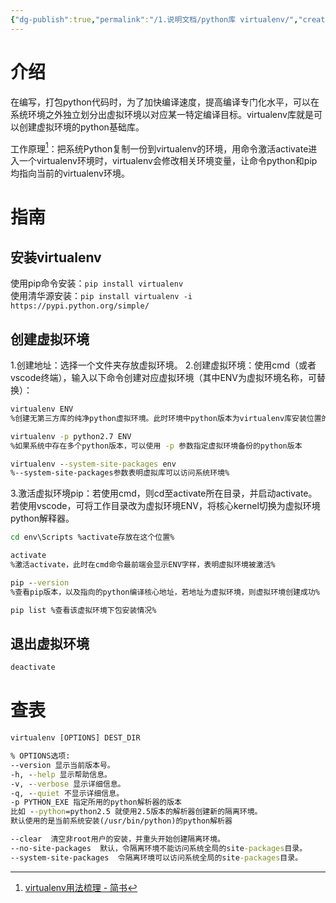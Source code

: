 ```yaml
---
{"dg-publish":true,"permalink":"/1.说明文档/python库 virtualenv/","created":"2024-04-28T21:21:43.845+08:00"}
---
```


# 介绍

在编写，打包python代码时，为了加快编译速度，提高编译专门化水平，可以在系统环境之外独立划分出虚拟环境以对应某一特定编译目标。virtualenv库就是可以创建虚拟环境的python基础库。

工作原理[^1]：把系统Python复制一份到virtualenv的环境，用命令激活activate进入一个virtualenv环境时，virtualenv会修改相关环境变量，让命令python和pip均指向当前的virtualenv环境。

# 指南

## 安装virtualenv

使用pip命令安装：`pip install virtualenv`  
使用清华源安装：`pip install virtualenv -i https://pypi.python.org/simple/`

## 创建虚拟环境

1.创建地址：选择一个文件夹存放虚拟环境。
2.创建虚拟环境：使用cmd（或者vscode终端），输入以下命令创建对应虚拟环境（其中ENV为虚拟环境名称，可替换）：

```cmd
virtualenv ENV 
%创建无第三方库的纯净python虚拟环境。此时环境中python版本为virtualenv库安装位置的python版本的备份，pip为安装位置的pip版本备份%

virtualenv -p python2.7 ENV
%如果系统中存在多个python版本，可以使用 -p 参数指定虚拟环境备份的python版本

virtualenv --system-site-packages env
%--system-site-packages参数表明虚拟库可以访问系统环境%
```

3.激活虚拟环境pip：若使用cmd，则cd至activate所在目录，并启动activate。若使用vscode，可将工作目录改为虚拟环境ENV，将核心kernel切换为虚拟环境python解释器。

```cmd
cd env\Scripts %activate存放在这个位置%

activate 
%激活activate，此时在cmd命令最前端会显示ENV字样，表明虚拟环境被激活%

pip --version 
%查看pip版本，以及指向的python编译核心地址，若地址为虚拟环境，则虚拟环境创建成功%

pip list %查看该虚拟环境下包安装情况%
```

## 退出虚拟环境

```cmd
deactivate
```


# 查表

```cmd
virtualenv [OPTIONS] DEST_DIR

% OPTIONS选项:
--version 显示当前版本号。
-h, --help 显示帮助信息。
-v, --verbose 显示详细信息。
-q, --quiet 不显示详细信息。
-p PYTHON_EXE 指定所用的python解析器的版本
比如 --python=python2.5 就使用2.5版本的解析器创建新的隔离环境。 
默认使用的是当前系统安装(/usr/bin/python)的python解析器

--clear  清空非root用户的安装，并重头开始创建隔离环境。
--no-site-packages  默认，令隔离环境不能访问系统全局的site-packages目录。
--system-site-packages  令隔离环境可以访问系统全局的site-packages目录。
```


[^1]: [virtualenv用法梳理 - 简书](https://www.jianshu.com/p/86cb6e2d77de)